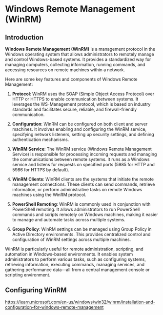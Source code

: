 # Windows Remote Management (WinRM)

## Introduction 

**Windows Remote Management (WinRM)** is a management protocol in the Windows operating system that allows administrators to remotely manage and control Windows-based systems. It provides a standardized way for managing computers, collecting information, running commands, and accessing resources on remote machines within a network.

Here are some key features and components of Windows Remote Management:

1. **Protocol**: WinRM uses the SOAP (Simple Object Access Protocol) over HTTP or HTTPS to enable communication between systems. It leverages the WS-Management protocol, which is based on industry standards and facilitates secure, reliable, and firewall-friendly communication.

2. **Configuration**: WinRM can be configured on both client and server machines. It involves enabling and configuring the WinRM service, specifying network listeners, setting up security settings, and defining authentication mechanisms.

3. **WinRM Service**: The WinRM service (Windows Remote Management Service) is responsible for processing incoming requests and managing the communications between remote systems. It runs as a Windows service and listens for requests on specified ports (5985 for HTTP and 5986 for HTTPS by default).

4. **WinRM Clients**: WinRM clients are the systems that initiate the remote management connections. These clients can send commands, retrieve information, or perform administrative tasks on remote Windows machines using the WinRM protocol.

5. **PowerShell Remoting**: WinRM is commonly used in conjunction with PowerShell remoting. It allows administrators to run PowerShell commands and scripts remotely on Windows machines, making it easier to manage and automate tasks across multiple systems.

6. **Group Policy**: WinRM settings can be managed using Group Policy in Active Directory environments. This provides centralized control and configuration of WinRM settings across multiple machines.

WinRM is particularly useful for remote administration, scripting, and automation in Windows-based environments. It enables system administrators to perform various tasks, such as configuring systems, retrieving information, executing commands, managing services, and gathering performance data—all from a central management console or scripting environment.

## Configuring WinRM

https://learn.microsoft.com/en-us/windows/win32/winrm/installation-and-configuration-for-windows-remote-management

